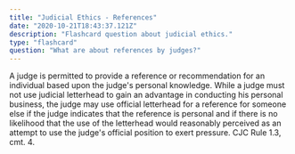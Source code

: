 ```yaml
---
title: "Judicial Ethics - References"
date: "2020-10-21T18:43:37.121Z"
description: "Flashcard question about judicial ethics."
type: "flashcard"
question: "What are about references by judges?"
---
```


A judge is permitted to provide a reference or recommendation for an individual based upon the judge's personal knowledge. While a judge must not use judicial letterhead to gain an advantage in conducting his personal business, the judge may use official letterhead for a reference for someone else if the judge indicates that the reference is personal and if there is no likelihood that the use of the letterhead would reasonably perceived as an attempt to use the judge's official position to exert pressure. CJC Rule 1.3, cmt. 4.